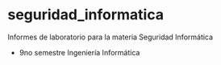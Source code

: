 # seguridad_informatica
Informes de laboratorio para la materia Seguridad Informática
-  9no semestre Ingeniería Informática
